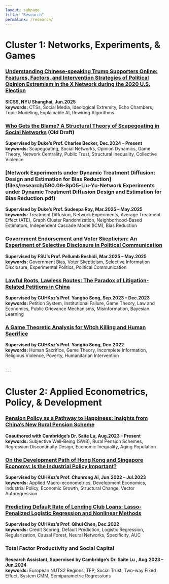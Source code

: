 ```yaml
---
layout: subpage
title: "Research"
permalink: /research/
---
```


# Cluster 1: Networks, Experiments, & Games

### [Understanding Chinese-speaking Trump Supporters Online: Features, Factors, and Intervention Strategies of Political Opinion Extremism in the X Network during the 2020 U.S. Election](files/research/SICSS_Pre.pdf)
**SICSS, NYU Shanghai, Jun.2025**  
**keywords:** CTSs, Social Media, Ideological Extremity, Echo Chambers, Topic Modeling, Explainable AI, Rewiring Algorithms

### [Who Gets the Blame? A Structural Theory of Scapegoating in Social Networks](files/research/Working_Paper_1.pdf) (Old Draft)
**Supervised by Duke’s Prof. Charles Becker, Dec.2024 – Present**  
**keywords:** Scapegoating, Social Networks, Opinion Dynamics, Game Theory, Network Centrality, Public Trust, Structural Inequality, Collective Violence

### [Network Experiments under Dynamic Treatment Diffusion: Design and Estimation for Bias Reduction](files/research/590.06-Sp05-Liu-Yu-Network Experiments under Dynamic Treatment Diffusion Design and Estimation for Bias Reduction.pdf)  
**Supervised by Duke’s Prof. Sudeepa Roy, Mar.2025 – May.2025**  
**keywords:** Treatment Diffusion, Network Experiments, Average Treatment Effect (ATE), Graph Cluster Randomization, Neighborhood-Based Estimators, Independent Cascade Model (ICM), Bias Reduction

### [Government Endorsement and Voter Skepticism: An Experiment of Selective Disclosure in Political Communication](files/research/ECON_690_Concept_Paper_Group_3.pdf)  
**Supervised by FSU’s Prof. Pellumb Reshidi, Mar.2025 – May.2025**  
**keywords:** Government Bias, Voter Skepticism, Selective Information Disclosure, Experimental Politics, Political Communication

### [Lawful Roots, Lawless Routes: The Paradox of Litigation-Related Petitions in China](files/research/Independent_Research_1.pdf)    
**Supervised by CUHKsz’s Prof. Yangbo Song, Sep.2023 – Dec.2023**  
**keywords:** Petition System, Institutional Failure, Game Theory, Law and Economics, Public Grievance Mechanisms, Misinformation, Bayesian Learning

### [A Game Theoretic Analysis for Witch Killing and Human Sacrifice](files/research/ECO3160_Paper.pdf)    
**Supervised by CUHKsz’s Prof. Yangbo Song, Dec.2022**  
**keywords:** Human Sacrifice, Game Theory, Incomplete Information, Religious Violence, Poverty, Humanitarian Intervention

<br>
---


# Cluster 2: Applied Econometrics, Policy, & Development

### [Pension Policy as a Pathway to Happiness: Insights from China’s New Rural Pension Scheme](files/research/Working_Paper_2.pdf)    
**Coauthored with Cambridge’s Dr. Saite Lu, Aug.2023 – Present**  
**keywords:** Subjective Well-Being (SWB), Rural Pension Schemes, Regression Discontinuity Design, Economic Inequality, Aging Population

### [On the Development Path of Hong Kong and Singapore Economy: Is the Industrial Policy Important?](files/research/Independent_Research_3.pdf)    
**Supervised by CUHKsz’s Prof. Chunrong Ai, Jun.2022 – Jul.2023**  
**keywords:** Applied Macro-econometrics, Development Economics, Industrial Policy, Economic Growth, Structural Change, Vector Autoregression

### [Predicting Default Rate of Lending Club Loans: Lasso-Penalized Logistic Regression and Nonlinear Methods](files/research/ECO3080_Paper.pdf)    
**Supervised by CUHKsz’s Prof. Qihui Chen, Dec.2022**  
**keywords:** Credit Scoring, Default Prediction, Logistic Regression, Regularization, Causal Forest, Neural Networks, Specificity, AUC

### Total Factor Productivity and Social Capital  
**Research Assistant, Supervised by Cambridge’s Dr. Saite Lu , Aug.2023 – Jun.2024**  
**keywords:** European NUTS2 Regions, TFP, Social Trust, Two-way Fixed Effect, System GMM, Semiparametric Regressions
